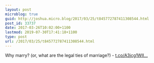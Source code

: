 ```yaml
---
layout: post
microblog: true
guid: http://joshua.micro.blog/2017/03/25/t845772787411308544.html
post_id: 33737
date: 2017-03-26T10:02:00+1100
lastmod: 2019-07-30T17:41:18+1100
type: post
url: /2017/03/25/t845772787411308544.html
---
```

Why marry? (or, what are the legal ties of marriage?) - [t.co/A3jcg1WlI...](https://t.co/A3jcg1WlIJ)
